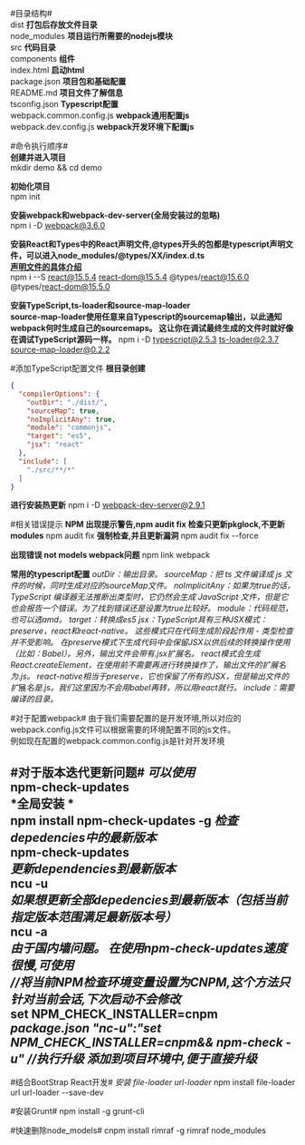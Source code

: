 #目录结构#  
dist **打包后存放文件目录**  
node_modules **项目运行所需要的nodejs模块**  
src **代码目录**  
  components **组件**  
index.html **启动html**  
package.json **项目包和基础配置**  
README.md  **项目文件了解信息**  
tsconfig.json **Typescript配置**  
webpack.common.config.js **webpack通用配置js**  
webpack.dev.config.js **webpack开发环境下配置js**  
  
  
#命令执行顺序#  
**创建并进入项目**  
mkdir demo && cd demo    

**初始化项目**  
npm init  

**安装webpack和webpack-dev-server(全局安装过的忽略)**  
npm i -D webpack@3.6.0   

**安装React和Types中的React声明文件,@types开头的包都是typescript声明文件，可以进入node_modules/@types/XX/index.d.ts**  
**[声明文件的具体介绍](https://github.com/DefinitelyTyped/DefinitelyTyped)**  
npm i --S react@15.5.4 react-dom@15.5.4 @types/react@15.6.0 @types/react-dom@15.5.0  

**安装TypeScript,ts-loader和source-map-loader**  
**source-map-loader使用任意来自Typescript的sourcemap输出，以此通知webpack何时生成自己的sourcemaps。 这让你在调试最终生成的文件时就好像在调试TypeScript源码一样。**
npm i -D typescript@2.5.3 ts-loader@2.3.7 source-map-loader@0.2.2

#添加TypeScript配置文件
**根目录创建**
```json 
{
  "compilerOptions": {
    "outDir": "./dist/",
    "sourceMap": true,
    "noImplicitAny": true,
    "module": "commonjs",
    "target": "es5",
    "jsx": "react"
  },
  "include": [
    "./src/**/*"
  ]
}
```
**进行安装热更新**
npm i -D webpack-dev-server@2.9.1

#相关错误提示
**NPM 出现提示警告,npm audit fix 检查只更新pkglock,不更新modules**
npm audit fix
**强制检查,并且更新漏洞**
npm audit fix --force

**出现错误 not models webpack问题**
npm link webpack

**常用的typescript配置**
*outDir：输出目录。*
*sourceMap：把 ts 文件编译成 js 文件的时候，同时生成对应的sourceMap文件。*
*noImplicitAny：如果为true的话，TypeScript 编译器无法推断出类型时，它仍然会生成 JavaScript 文件，但是它也会报告一个错误。为了找到错误还是设置为true比较好。*
*module：代码规范，也可以选amd。*
*target：转换成es5*
*jsx：TypeScript具有三种JSX模式：preserve，react和react-native。 这些模式只在代码生成阶段起作用 - 类型检查并不受影响。 在preserve模式下生成代码中会保留JSX以供后续的转换操作使用（比如：Babel）。另外，输出文件会带有.jsx扩展名。 react模式会生成React.createElement，在使用前不需要再进行转换操作了，输出文件的扩展名为.js。 react-native相当于preserve，它也保留了所有的JSX，但是输出文件的扩*展*名是.js。我们这里因为不会用babel再转，所以用react就行。*
*include：需要编译的目录。*


#对于配置webpack#
由于我们需要配置的是开发环境,所以对应的webpack.config.js文件可以根据需要的环境配置不同的js文件。  
例如现在配置的webpack.common.config.js是针对开发环境

#对于版本迭代更新问题#
*可以使用*  
npm-check-updates  
*全局安装 *  
npm install npm-check-updates -g 
*检查depedencies中的最新版本*  
npm-check-updates    
*更新dependencies到最新版本*  
ncu -u  
*如果想更新全部depedencies到最新版本（包括当前指定版本范围满足最新版本号）*  
ncu -a  
*由于国内墙问题。 在使用npm-check-updates速度很慢,可使用*  
*//将当前NPM检查环境变量设置为CNPM,这个方法只针对当前会话,下次启动不会修改*  
set NPM_CHECK_INSTALLER=cnpm  
*package.json "nc-u":"set NPM_CHECK_INSTALLER=cnpm&& npm-check -u" //执行升级  添加到项目环境中,便于直接升级*  
---------------------  

#结合BootStrap  React开发#
*安装 file-loader url-loader*
npm install file-loader url url-loader --save-dev

#安装Grunt#
npm install -g grunt-cli

#快速删除node_models#
cnpm install rimraf -g
rimraf node_modules